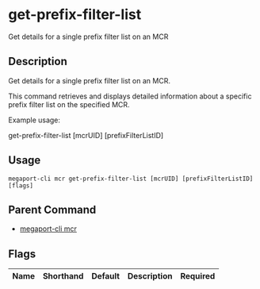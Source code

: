 # get-prefix-filter-list

Get details for a single prefix filter list on an MCR

## Description

Get details for a single prefix filter list on an MCR.

This command retrieves and displays detailed information about a specific prefix filter list on the specified MCR.

Example usage:

get-prefix-filter-list [mcrUID] [prefixFilterListID]



## Usage

```
megaport-cli mcr get-prefix-filter-list [mcrUID] [prefixFilterListID] [flags]
```



## Parent Command

* [megaport-cli mcr](megaport-cli_mcr.md)




## Flags

| Name | Shorthand | Default | Description | Required |
|------|-----------|---------|-------------|----------|



